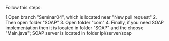 Follow this steps:

1.Open branch "Seminar04", which is located near "New pull request"
2. Then open folder "SOAP"
3. Open folder "com"
4. Finally, if you need SOAP implementation then it is located in folder "SOAP" and the choose "Main.java"; 
SOAP server is located in folder lpi/server/soap